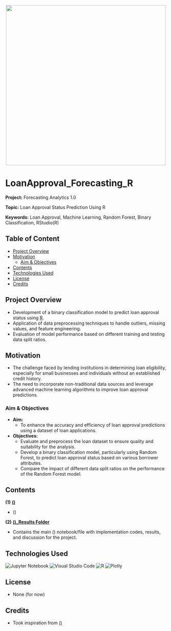<p align="center">
    <img width="500" src="https://s.yimg.com/ny/api/res/1.2/4NgP_85b.tue3Bsfu3XNOw--/YXBwaWQ9aGlnaGxhbmRlcjt3PTY0MDtoPTQyNw--/https://s.yimg.com/os/creatr-uploaded-images/2023-08/a7a9f960-3160-11ee-97e0-21509f7b9025">
</p>

# LoanApproval_Forecasting_R

**Project:** Forecasting Analytics 1.0

**Topic:** Loan Approval Status Prediction Using R

**Keywords:** Loan Approval, Machine Learning, Random Forest, Binary Classification, RStudio(R)



## Table of Content
- [Project Overview](#Project-Overview)
- [Motivation](#Motivation)
	- [Aim & Objectives](#Aim--Objectives)
- [Contents](#Contents)
- [Technologies Used](#Technologies-Used)
- [License](#License)
- [Credits](#Credits)



## Project Overview
- Development of a binary classification model to predict loan approval status using [R](https://en.wikipedia.org/wiki/R_(programming_language)).
- Application of data preprocessing techniques to handle outliers, missing values, and feature engineering.
- Evaluation of model performance based on different training and testing data split ratios.



## Motivation
- The challenge faced by lending institutions in determining loan eligibility, especially for small businesses and individuals without an established credit history.
- The need to incorporate non-traditional data sources and leverage advanced machine learning algorithms to improve loan approval predictions.



### Aim & Objectives
- **Aim:** 
	- To enhance the accuracy and efficiency of loan approval predictions using a dataset of loan applications.
- **Objectives:** 
	- Evaluate and preprocess the loan dataset to ensure quality and suitability for the analysis.
  - Develop a binary classification model, particularly using Random Forest, to predict loan approval status based on various borrower attributes.
  - Compare the impact of different data split ratios on the performance of the Random Forest model.



## Contents
**(1)** [**()**](link)
- ()

**(2)** [**()_Results Folder**](link) 
- Contains the main () notebook/file with implementation codes, results, and discussion for the project.



## Technologies Used
<p </p>

![Jupyter Notebook](https://img.shields.io/badge/jupyter-%23FA0F00.svg?style=for-the-badge&logo=jupyter&logoColor=white)
![Visual Studio Code](https://img.shields.io/badge/Visual%20Studio%20Code-0078d7.svg?style=for-the-badge&logo=visual-studio-code&logoColor=white)
![R](https://img.shields.io/badge/r-%23276DC3.svg?style=for-the-badge&logo=r&logoColor=white)
![Plotly](https://img.shields.io/badge/Plotly-%233F4F75.svg?style=for-the-badge&logo=plotly&logoColor=white)

<p </p>



## License
- None (for now)



## Credits
- Took inspiration from [()](link)


